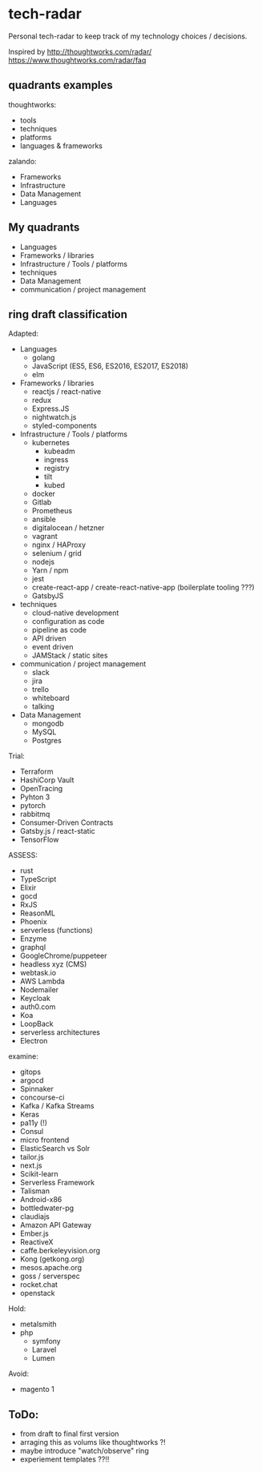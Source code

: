 # tech-radar
Personal tech-radar to keep track of my technology choices / decisions.

Inspired by http://thoughtworks.com/radar/
https://www.thoughtworks.com/radar/faq


## quadrants examples
thoughtworks:
- tools
- techniques
- platforms
- languages & frameworks

zalando:
- Frameworks
- Infrastructure
- Data Management
- Languages


## My quadrants
- Languages
- Frameworks / libraries
- Infrastructure / Tools / platforms
- techniques
- Data Management
- communication / project management


## ring draft classification

Adapted:
- Languages
    - golang
    - JavaScript (ES5, ES6, ES2016, ES2017, ES2018)
    - elm
- Frameworks / libraries
    - reactjs / react-native
    - redux
    - Express.JS
    - nightwatch.js
    - styled-components
- Infrastructure / Tools / platforms
    - kubernetes
        - kubeadm
        - ingress
        - registry
        - tilt
        - kubed
    - docker
    - Gitlab
    - Prometheus
    - ansible
    - digitalocean / hetzner
    - vagrant
    - nginx / HAProxy
    - selenium / grid
    - nodejs
    - Yarn / npm
    - jest
    - create-react-app / create-react-native-app (boilerplate tooling ???)
    - GatsbyJS
- techniques
    - cloud-native development
    - configuration as code
    - pipeline as code
    - API driven
    - event driven
    - JAMStack / static sites
- communication / project management
    - slack
    - jira
    - trello
    - whiteboard
    - talking
- Data Management
    - mongodb
    - MySQL
    - Postgres


Trial:
- Terraform
- HashiCorp Vault
- OpenTracing
- Pyhton 3
- pytorch
- rabbitmq
- Consumer-Driven Contracts
- Gatsby.js / react-static
- TensorFlow


ASSESS:
- rust
- TypeScript
- Elixir
- gocd
- RxJS
- ReasonML
- Phoenix
- serverless (functions)
- Enzyme
- graphql
- GoogleChrome/puppeteer
- headless xyz (CMS)
- webtask.io
- AWS Lambda
- Nodemailer
- Keycloak
- auth0.com
- Koa
- LoopBack
- serverless architectures
- Electron


examine:
- gitops
- argocd
- Spinnaker
- concourse-ci
- Kafka / Kafka Streams
- Keras
- pa11y (!)
- Consul
- micro frontend
- ElasticSearch vs Solr
- tailor.js
- next.js
- Scikit-learn
- Serverless Framework
- Talisman
- Android-x86
- bottledwater-pg
- claudiajs
- Amazon API Gateway
- Ember.js
- ReactiveX
- caffe.berkeleyvision.org
- Kong (getkong.org)
- mesos.apache.org
- goss / serverspec
- rocket.chat
- openstack


Hold:
- metalsmith
- php
    - symfony
    - Laravel
    - Lumen


Avoid:
- magento 1


## ToDo:
- from draft to final first version
- arraging this as volums like thoughtworks ?!
- maybe introduce "watch/observe" ring
- experiement templates ??!!

